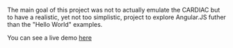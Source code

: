 The main goal of this project was not to actually emulate the CARDIAC but to have a realistic, yet not too simplistic, project to explore Angular.JS futher than the "Hello World" examples.

You can see a live demo [here](https://nicolacimmino.github.io/CARDIAC-Emulator/cardiac.html)
